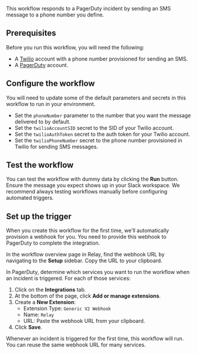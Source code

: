 This workflow responds to a PagerDuty incident by sending an SMS message to a
phone number you define.

## Prerequisites

Before you run this workflow, you will need the following:
- A [Twilio](https://twilio.com/) account with a phone number provisioned for
  sending an SMS.
- A [PagerDuty](https://www.pagerduty.com/) account.

## Configure the workflow

You will need to update some of the default parameters and secrets in this
workflow to run in your environment. 
- Set the `phoneNumber` parameter to the number that you want the message
  delivered to by default.
- Set the `twilioAccountSID` secret to the SID of your Twilio account.
- Set the `twilioAuthToken` secret to the auth token for your Twilio account.
- Set the `twilioPhoneNumber` secret to the phone number provisioned in Twilio
  for sending SMS messages.

## Test the workflow

You can test the workflow with dummy data by clicking the **Run** button. Ensure
the message you expect shows up in your Slack workspace. We recommend always 
testing workflows manually before configuring automated triggers.

## Set up the trigger

When you create this workflow for the first time, we'll automatically provision
a webhook for you. You need to provide this webhook to PagerDuty to complete the
integration.  

In the workflow overview page in Relay, find the webhook URL by navigating to
the **Setup** sidebar. Copy the URL to your clipboard.  

In PagerDuty, determine which services you want to run the workflow when an
incident is triggered. For each of those services:  

1. Click on the **Integrations** tab.  
2. At the bottom of the page, click **Add or manage extensions**.  
3. Create a **New Extension**:  
   - Extension Type: `Generic V2 Webhook`  
   - Name: `Relay`  
   - URL: Paste the webhook URL from your clipboard.  
4. Click **Save**.  

Whenever an incident is triggered for the first time, this workflow will run.
You can reuse the same webhook URL for many services.  
